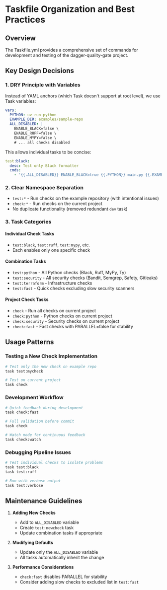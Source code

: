 # Taskfile Organization and Best Practices

## Overview

The Taskfile.yml provides a comprehensive set of commands for development and testing of the dagger-quality-gate project.

## Key Design Decisions

### 1. DRY Principle with Variables

Instead of YAML anchors (which Task doesn't support at root level), we use Task variables:

```yaml
vars:
  PYTHON: uv run python
  EXAMPLE_DIR: examples/sample-repo
  ALL_DISABLED: |
    ENABLE_BLACK=false \
    ENABLE_RUFF=false \
    ENABLE_MYPY=false \
    # ... all checks disabled
```

This allows individual tasks to be concise:
```yaml
test:black:
  desc: Test only Black formatter
  cmds:
    - '{{.ALL_DISABLED}} ENABLE_BLACK=true {{.PYTHON}} main.py {{.EXAMPLE_DIR}}'
```

### 2. Clear Namespace Separation

- `test:*` - Run checks on the example repository (with intentional issues)
- `check:*` - Run checks on the current project
- No duplicate functionality (removed redundant `dev` task)

### 3. Task Categories

#### Individual Check Tasks
- `test:black`, `test:ruff`, `test:mypy`, etc.
- Each enables only one specific check

#### Combination Tasks
- `test:python` - All Python checks (Black, Ruff, MyPy, Ty)
- `test:security` - All security checks (Bandit, Semgrep, Safety, Gitleaks)
- `test:terraform` - Infrastructure checks
- `test:fast` - Quick checks excluding slow security scanners

#### Project Check Tasks
- `check` - Run all checks on current project
- `check:python` - Python checks on current project
- `check:security` - Security checks on current project
- `check:fast` - Fast checks with PARALLEL=false for stability

## Usage Patterns

### Testing a New Check Implementation
```bash
# Test only the new check on example repo
task test:mycheck

# Test on current project
task check
```

### Development Workflow
```bash
# Quick feedback during development
task check:fast

# Full validation before commit
task check

# Watch mode for continuous feedback
task check:watch
```

### Debugging Pipeline Issues
```bash
# Test individual checks to isolate problems
task test:black
task test:ruff

# Run with verbose output
task test:verbose
```

## Maintenance Guidelines

1. **Adding New Checks**
   - Add to `ALL_DISABLED` variable
   - Create `test:newcheck` task
   - Update combination tasks if appropriate

2. **Modifying Defaults**
   - Update only the `ALL_DISABLED` variable
   - All tasks automatically inherit the change

3. **Performance Considerations**
   - `check:fast` disables PARALLEL for stability
   - Consider adding slow checks to excluded list in `test:fast`